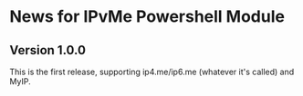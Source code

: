 # News for IPvMe Powershell Module

## Version 1.0.0
This is the first release, supporting ip4.me/ip6.me (whatever it's called) and MyIP.
